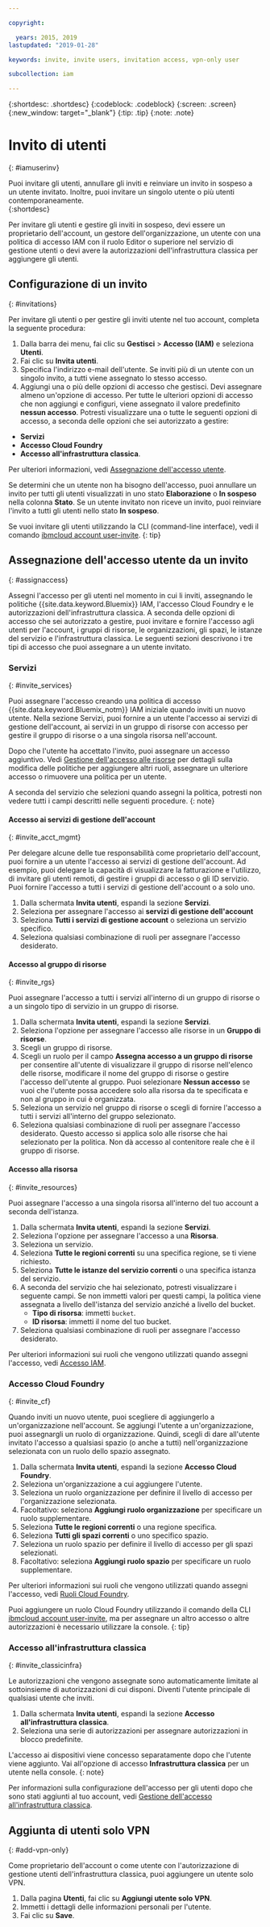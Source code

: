 ```yaml
---

copyright:

  years: 2015, 2019
lastupdated: "2019-01-28"

keywords: invite, invite users, invitation access, vpn-only user

subcollection: iam

---
```


{:shortdesc: .shortdesc}
{:codeblock: .codeblock}
{:screen: .screen}
{:new_window: target="_blank"}
{:tip: .tip}
{:note: .note}

# Invito di utenti
{: #iamuserinv}

Puoi invitare gli utenti, annullare gli inviti e reinviare un invito in sospeso a un utente invitato. Inoltre, puoi invitare un singolo utente o più utenti contemporaneamente.    
{:shortdesc}

Per invitare gli utenti e gestire gli inviti in sospeso, devi essere un proprietario dell'account, un gestore dell'organizzazione, un utente con una politica di accesso IAM con il ruolo Editor o superiore nel servizio di gestione utenti o devi avere la autorizzazioni dell'infrastruttura classica per aggiungere gli utenti.

## Configurazione di un invito
{: #invitations}

Per invitare gli utenti o per gestire gli inviti utente nel tuo account, completa la seguente procedura:

1. Dalla barra dei menu, fai clic su **Gestisci** &gt; **Accesso (IAM)** e seleziona **Utenti**.
2. Fai clic su **Invita utenti**.
3. Specifica l'indirizzo e-mail dell'utente. Se inviti più di un utente con un singolo invito, a tutti viene assegnato lo stesso accesso.
4. Aggiungi una o più delle opzioni di accesso che gestisci. Devi assegnare almeno un'opzione di accesso. Per tutte le ulteriori opzioni di accesso che non aggiungi e configuri, viene assegnato il valore predefinito **nessun accesso**. Potresti visualizzare una o tutte le seguenti opzioni di accesso, a seconda delle opzioni che sei autorizzato a gestire:

  * **Servizi**
  * **Accesso Cloud Foundry**
  * **Accesso all'infrastruttura classica**.

  Per ulteriori informazioni, vedi [Assegnazione dell'accesso utente](/docs/iam?topic=iam-iamuserinv#assignaccess).

Se determini che un utente non ha bisogno dell'accesso, puoi annullare un invito per tutti gli utenti visualizzati in uno stato **Elaborazione** o **In sospeso** nella colonna **Stato**. Se un utente invitato non riceve un invito, puoi reinviare l'invito a tutti gli utenti nello stato **In sospeso**.

Se vuoi invitare gli utenti utilizzando la CLI (command-line interface), vedi il comando [ibmcloud account user-invite](/docs/cli/reference/ibmcloud?topic=cloud-cli-ibmcloud_commands_account#ibmcloud_account_user_invite).
{: tip}

## Assegnazione dell'accesso utente da un invito
{: #assignaccess}

Assegni l'accesso per gli utenti nel momento in cui li inviti, assegnando le politiche {{site.data.keyword.Bluemix}} IAM, l'accesso Cloud Foundry e le autorizzazioni dell'infrastruttura classica. A seconda delle opzioni di accesso che sei autorizzato a gestire, puoi invitare e fornire l'accesso agli utenti per l'account, i gruppi di risorse, le organizzazioni, gli spazi, le istanze del servizio e l'infrastruttura classica. Le seguenti sezioni descrivono i tre tipi di accesso che puoi assegnare a un utente invitato.

### Servizi
{: #invite_services}

Puoi assegnare l'accesso creando una politica di accesso {{site.data.keyword.Bluemix_notm}} IAM iniziale quando inviti un nuovo utente. Nella sezione Servizi, puoi fornire a un utente l'accesso ai servizi di gestione dell'account, ai servizi in un gruppo di risorse con accesso per gestire il gruppo di risorse o a una singola risorsa nell'account.

Dopo che l'utente ha accettato l'invito, puoi assegnare un accesso aggiuntivo. Vedi [Gestione dell'accesso alle risorse](/docs/iam?topic=iam-iammanidaccser#iammanidaccser) per dettagli sulla modifica delle politiche per aggiungere altri ruoli, assegnare un ulteriore accesso o rimuovere una politica per un utente.

A seconda del servizio che selezioni quando assegni la politica, potresti non vedere tutti i campi descritti nelle seguenti procedure.
{: note}

#### Accesso ai servizi di gestione dell'account
{: #invite_acct_mgmt}

Per delegare alcune delle tue responsabilità come proprietario dell'account, puoi fornire a un utente l'accesso ai servizi di gestione dell'account. Ad esempio, puoi delegare la capacità di visualizzare la fatturazione e l'utilizzo, di invitare gli utenti remoti, di gestire i gruppi di accesso o gli ID servizio. Puoi fornire l'accesso a tutti i servizi di gestione dell'account o a solo uno.

1. Dalla schermata **Invita utenti**, espandi la sezione **Servizi**.
2. Seleziona per assegnare l'accesso ai **servizi di gestione dell'account**
3. Seleziona **Tutti i servizi di gestione account** o seleziona un servizio specifico.
4. Seleziona qualsiasi combinazione di ruoli per assegnare l'accesso desiderato.

#### Accesso al gruppo di risorse
{: #invite_rgs}

Puoi assegnare l'accesso a tutti i servizi all'interno di un gruppo di risorse o a un singolo tipo di servizio in un gruppo di risorse.

1. Dalla schermata **Invita utenti**, espandi la sezione **Servizi**.
2. Seleziona l'opzione per assegnare l'accesso alle risorse in un **Gruppo di risorse**.
3. Scegli un gruppo di risorse.
4. Scegli un ruolo per il campo **Assegna accesso a un gruppo di risorse** per consentire all'utente di visualizzare il gruppo di risorse nell'elenco delle risorse, modificare il nome del gruppo di risorse o gestire l'accesso dell'utente al gruppo. Puoi selezionare **Nessun accesso** se vuoi che l'utente possa accedere solo alla risorsa da te specificata e non al gruppo in cui è organizzata.
5. Seleziona un servizio nel gruppo di risorse o scegli di fornire l'accesso a tutti i servizi all'interno del gruppo selezionato.
6. Seleziona qualsiasi combinazione di ruoli per assegnare l'accesso desiderato. Questo accesso si applica solo alle risorse che hai selezionato per la politica. Non dà accesso al contenitore reale che è il gruppo di risorse.

#### Accesso alla risorsa
{: #invite_resources}

Puoi assegnare l'accesso a una singola risorsa all'interno del tuo account a seconda dell'istanza.

1. Dalla schermata **Invita utenti**, espandi la sezione **Servizi**.
2. Seleziona l'opzione per assegnare l'accesso a una **Risorsa**.
3. Seleziona un servizio.
4. Seleziona **Tutte le regioni correnti** su una specifica regione, se ti viene richiesto.
5. Seleziona **Tutte le istanze del servizio correnti** o una specifica istanza del servizio.
6. A seconda del servizio che hai selezionato, potresti visualizzare i seguente campi. Se non immetti valori per questi campi, la politica viene assegnata a livello dell'istanza del servizio anziché a livello del bucket.
    * **Tipo di risorsa**: immetti `bucket`.
    * **ID risorsa**: immetti il nome del tuo bucket.
7. Seleziona qualsiasi combinazione di ruoli per assegnare l'accesso desiderato.

Per ulteriori informazioni sui ruoli che vengono utilizzati quando assegni l'accesso, vedi [Accesso IAM](/docs/iam?topic=iam-userroles#iamusermanrol).

### Accesso Cloud Foundry
{: #invite_cf}

Quando inviti un nuovo utente, puoi scegliere di aggiungerlo a un'organizzazione nell'account. Se aggiungi l'utente a un'organizzazione, puoi assegnargli un ruolo di organizzazione. Quindi, scegli di dare all'utente invitato l'accesso a qualsiasi spazio (o anche a tutti) nell'organizzazione selezionata con un ruolo dello spazio assegnato.

1. Dalla schermata **Invita utenti**, espandi la sezione **Accesso Cloud Foundry**.
2. Seleziona un'organizzazione a cui aggiungere l'utente.
3. Seleziona un ruolo organizzazione per definire il livello di accesso per l'organizzazione selezionata.
4. Facoltativo: seleziona **Aggiungi ruolo organizzazione** per specificare un ruolo supplementare.
5. Seleziona **Tutte le regioni correnti** o una regione specifica.
6. Seleziona **Tutti gli spazi correnti** o uno specifico spazio.
7. Seleziona un ruolo spazio per definire il livello di accesso per gli spazi selezionati.
8. Facoltativo: seleziona **Aggiungi ruolo spazio** per specificare un ruolo supplementare.

Per ulteriori informazioni sui ruoli che vengono utilizzati quando assegni l'accesso, vedi [Ruoli Cloud Foundry](/docs/iam?topic=iam-cfaccess#cfroles).

Puoi aggiungere un ruolo Cloud Foundry utilizzando il comando della CLI [ibmcloud account user-invite](/docs/cli/reference/ibmcloud?topic=cloud-cli-ibmcloud_commands_account#ibmcloud_account_user_invite), ma per assegnare un altro accesso o altre autorizzazioni è necessario utilizzare la console.
{: tip}

### Accesso all'infrastruttura classica
{: #invite_classicinfra}

Le autorizzazioni che vengono assegnate sono automaticamente limitate al sottoinsieme di autorizzazioni di cui disponi. Diventi l'utente principale di qualsiasi utente che inviti.

1. Dalla schermata **Invita utenti**, espandi la sezione **Accesso all'infrastruttura classica**.
2. Seleziona una serie di autorizzazioni per assegnare autorizzazioni in blocco predefinite.

L'accesso ai dispositivi viene concesso separatamente dopo che l'utente viene aggiunto. Vai all'opzione di accesso **Infrastruttura classica** per un utente nella console.
{: note}

Per informazioni sulla configurazione dell'accesso per gli utenti dopo che sono stati aggiunti al tuo account, vedi [Gestione dell'accesso all'infrastruttura classica](/docs/iam?topic=iam-mngclassicinfra#mngclassicinfra).

## Aggiunta di utenti solo VPN
{: #add-vpn-only}

Come proprietario dell'account o come utente con l'autorizzazione di gestione utenti dell'infrastruttura classica, puoi aggiungere un utente solo VPN.

1. Dalla pagina **Utenti**, fai clic su **Aggiungi utente solo VPN**.
2. Immetti i dettagli delle informazioni personali per l'utente.
3. Fai clic su **Save**.
